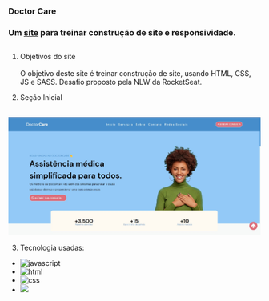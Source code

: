 ### **Doctor Care**

### Um [site](https://doctorscare.netlify.app/) para treinar construção de site e responsividade.

##

1. Objetivos do site<br><br>
O objetivo deste site é treinar construção de site, usando HTML, CSS, JS e SASS.
Desafio proposto pela NLW da RocketSeat.

2. Seção Inicial<br><br>
<img src="img/home-site.jpg" alt="home do site"> 

3. Tecnologia usadas: <br>

* <img src="https://img.shields.io/badge/JavaScript-F7DF1E?style=for-the-badge&logo=javascript&logoColor=black" alt="javascript"><br>
* <img src="https://img.shields.io/badge/HTML5-E34F26?style=for-the-badge&logo=html5&logoColor=white" alt="html"><br>
* <img src="https://img.shields.io/badge/CSS3-1572B6?style=for-the-badge&logo=css3&logoColor=white" alt="css"><br>
* <img src="https://img.shields.io/badge/Sass-CC6699?style=for-the-badge&logo=sass&logoColor=white">